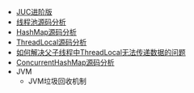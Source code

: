 - [JUC进阶版](./Java/JUC进阶版.md)
- [线程池源码分析](./Java/线程池源码分析.md)
- [HashMap源码分析](./Java/HashMap源码分析.md)
- [ThreadLocal源码分析](./Java/ThreadLocal源码分析.md)
- [如何解决父子线程中ThreadLocal无法传递数据的问题](./Java/如何解决父子线程中ThreadLocal无法传递数据的问题.md)
- [ConcurrentHashMap源码分析](./Java/ConcurrentHashMap源码分析.md)
- JVM
  - JVM垃圾回收机制